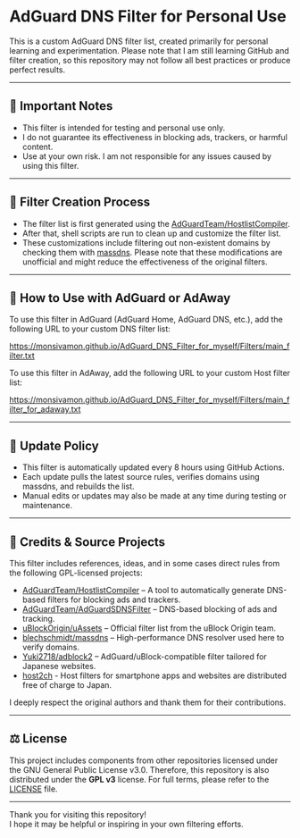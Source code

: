 # AdGuard DNS Filter for Personal Use

This is a custom AdGuard DNS filter list, created primarily for personal learning and experimentation.
Please note that I am still learning GitHub and filter creation, so this repository may not follow all best practices or produce perfect results.

---

## 📌 Important Notes

- This filter is intended for testing and personal use only.
- I do not guarantee its effectiveness in blocking ads, trackers, or harmful content.
- Use at your own risk. I am not responsible for any issues caused by using this filter.

---

## 🔧 Filter Creation Process

- The filter list is first generated using the [AdGuardTeam/HostlistCompiler](https://github.com/AdguardTeam/HostlistCompiler).
- After that, shell scripts are run to clean up and customize the filter list.
- These customizations include filtering out non-existent domains by checking them with [massdns](https://github.com/blechschmidt/massdns).
Please note that these modifications are unofficial and might reduce the effectiveness of the original filters.

---

## 🔗 How to Use with AdGuard or AdAway

To use this filter in AdGuard (AdGuard Home, AdGuard DNS, etc.), add the following URL to your custom DNS filter list:

https://monsivamon.github.io/AdGuard_DNS_Filter_for_myself/Filters/main_filter.txt

To use this filter in AdAway, add the following URL to your custom Host filter list:

https://monsivamon.github.io/AdGuard_DNS_Filter_for_myself/Filters/main_filter_for_adaway.txt

---

## 🔄 Update Policy

- This filter is automatically updated every 8 hours using GitHub Actions.
- Each update pulls the latest source rules, verifies domains using massdns, and rebuilds the list.
- Manual edits or updates may also be made at any time during testing or maintenance.

---

## 📝 Credits & Source Projects

This filter includes references, ideas, and in some cases direct rules from the following GPL-licensed projects:

- [AdGuardTeam/HostlistCompiler](https://github.com/AdguardTeam/HostlistCompiler) – A tool to automatically generate DNS-based filters for blocking ads and trackers.
- [AdGuardTeam/AdGuardSDNSFilter](https://github.com/AdguardTeam/AdGuardSDNSFilter) – DNS-based blocking of ads and tracking.
- [uBlockOrigin/uAssets](https://github.com/uBlockOrigin/uAssets) – Official filter list from the uBlock Origin team.
- [blechschmidt/massdns](https://github.com/blechschmidt/massdns) – High-performance DNS resolver used here to verify domains.
- [Yuki2718/adblock2](https://github.com/Yuki2718/adblock2) – AdGuard/uBlock-compatible filter tailored for Japanese websites.
- [host2ch](https://note.com/hosts2ch) - Host filters for smartphone apps and websites are distributed free of charge to Japan.

I deeply respect the original authors and thank them for their contributions.

---

## ⚖️ License

This project includes components from other repositories licensed under the GNU General Public License v3.0.
Therefore, this repository is also distributed under the **GPL v3** license.
For full terms, please refer to the [LICENSE](./LICENSE) file.

---

Thank you for visiting this repository!  
I hope it may be helpful or inspiring in your own filtering efforts.

